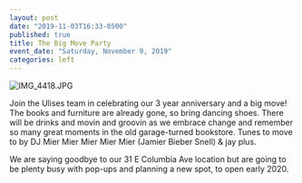 ```yaml
---
layout: post
date: "2019-11-03T16:33-0500"
published: true
title: The Big Move Party
event_date: "Saturday, November 9, 2019"
categories: left
---
```


![IMG_4418.JPG]({{site.baseurl}}/assets/img/IMG_4418.JPG)

Join the Ulises team in celebrating our 3 year anniversary and a big move! The books and furniture are already gone, so bring dancing shoes. There will be drinks and movin and groovin as we embrace change and remember so many great moments in the old garage-turned bookstore. Tunes to move to by DJ Mier Mier Mier Mier Mier (Jamier Bieber Snell) & jay plus.

We are saying goodbye to our 31 E Columbia Ave location but are going to be plenty busy with pop-ups and planning a new spot, to open early 2020.
